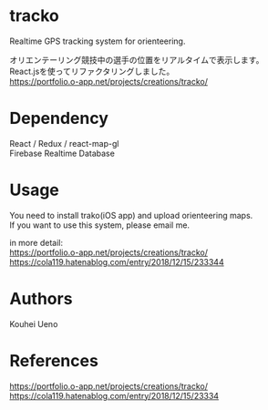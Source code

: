 # tracko
Realtime GPS tracking system for orienteering.

オリエンテーリング競技中の選手の位置をリアルタイムで表示します。  
React.jsを使ってリファクタリングしました。  
https://portfolio.o-app.net/projects/creations/tracko/  

# Dependency
React / Redux / react-map-gl  
Firebase Realtime Database

# Usage
You need to install trako(iOS app) and upload orienteering maps.  
If you want to use this system, please email me.

in more detail:  
https://portfolio.o-app.net/projects/creations/tracko/   
https://cola119.hatenablog.com/entry/2018/12/15/233344


# Authors
Kouhei Ueno

# References
https://portfolio.o-app.net/projects/creations/tracko/  
https://cola119.hatenablog.com/entry/2018/12/15/23334

